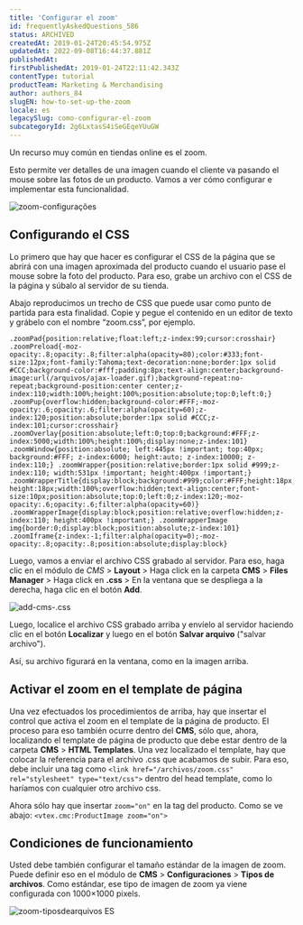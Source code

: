```yaml
---
title: 'Configurar el zoom'
id: frequentlyAskedQuestions_586
status: ARCHIVED
createdAt: 2019-01-24T20:45:54.975Z
updatedAt: 2022-09-08T16:44:37.881Z
publishedAt: 
firstPublishedAt: 2019-01-24T22:11:42.343Z
contentType: tutorial
productTeam: Marketing & Merchandising
author: authors_84
slugEN: how-to-set-up-the-zoom
locale: es
legacySlug: como-configurar-el-zoom
subcategoryId: 2g6LxtasS4iSeGEqeYUuGW
---
```


Un recurso muy común en tiendas online es el zoom.

Esto permite ver detalles de una imagen cuando el cliente va pasando el mouse sobre las fotos de un producto. Vamos a ver cómo configurar e implementar esta funcionalidad.

![zoom-configurações](https://images.ctfassets.net/alneenqid6w5/2syaIncF2UeOw0YgOcOSIq/02d931bb81ef413ad248f21e518fbd24/zoom.png)

## Configurando el CSS

Lo primero que hay que hacer es configurar el CSS de la página que se abrirá con una imagen aproximada del producto cuando el usuario pase el mouse sobre la foto del producto. Para eso, grabe un archivo con el CSS de la página y súbalo al servidor de su tienda.

Abajo reproducimos un trecho de CSS que puede usar como punto de partida para esta finalidad. Copie y pegue el contenido en un editor de texto y grábelo con el nombre “zoom.css”, por ejemplo.

```
.zoomPad{position:relative;float:left;z-index:99;cursor:crosshair} .zoomPreload{-moz-opacity:.8;opacity:.8;filter:alpha(opacity=80);color:#333;font-size:12px;font-family:Tahoma;text-decoration:none;border:1px solid #CCC;background-color:#fff;padding:8px;text-align:center;background-image:url(/arquivos/ajax-loader.gif);background-repeat:no-repeat;background-position:center center;z-index:110;width:100%;height:100%;position:absolute;top:0;left:0;} .zoomPup{overflow:hidden;background-color:#FFF;-moz-opacity:.6;opacity:.6;filter:alpha(opacity=60);z-index:120;position:absolute;border:1px solid #CCC;z-index:101;cursor:crosshair} .zoomOverlay{position:absolute;left:0;top:0;background:#FFF;z-index:5000;width:100%;height:100%;display:none;z-index:101} .zoomWindow{position:absolute; left:445px !important; top:40px; background:#FFF; z-index:6000; height:auto; z-index:10000; z-index:110;} .zoomWrapper{position:relative;border:1px solid #999;z-index:110; width:531px !important; height:400px !important;} .zoomWrapperTitle{display:block;background:#999;color:#FFF;height:18px;line-height:18px;width:100%;overflow:hidden;text-align:center;font-size:10px;position:absolute;top:0;left:0;z-index:120;-moz-opacity:.6;opacity:.6;filter:alpha(opacity=60)} .zoomWrapperImage{display:block;position:relative;overflow:hidden;z-index:110; height:400px !important;} .zoomWrapperImage img{border:0;display:block;position:absolute;z-index:101} .zoomIframe{z-index:-1;filter:alpha(opacity=0);-moz-opacity:.8;opacity:.8;position:absolute;display:block} 
```

Luego, vamos a enviar el archivo CSS grabado al servidor. Para eso, haga clic en el módulo de *CMS* > **Layout** > Haga click en la carpeta **CMS** > **Files Manager** > Haga click en **.css** > En la ventana que se despliega a la derecha, haga clic en el botón **Add**.

![add-cms-.css ](//images.ctfassets.net/alneenqid6w5/ZXAryRqp4AAosaKM2qmQa/40058a1db81bde2207c60158c682b667/add_.css.png)

Luego, localice el archivo CSS grabado arriba y envíelo al servidor haciendo clic en el botón **Localizar** y luego en el botón **Salvar arquivo** ("salvar archivo").

Así, su archivo figurará en la ventana, como en la imagen arriba.

## Activar el zoom en el template de página

Una vez efectuados los procedimientos de arriba, hay que insertar el control que activa el zoom en el template de la página de producto. El proceso para eso también ocurre dentro del **CMS**, sólo que, ahora, localizando el template de página de producto que debe estar dentro de la carpeta **CMS** > **HTML Templates**. Una vez localizado el template, hay que colocar la referencia para el archivo .css que acabamos de subir. Para eso, debe incluir una tag como
`<link href="/archivos/zoom.css" rel="stylesheet" type="text/css">`
dentro del head template, como lo haríamos con cualquier otro archivo css. 

Ahora sólo hay que insertar `zoom="on"` en la tag del producto. Como se ve abajo:
`<vtex.cmc:ProductImage zoom="on">`

## Condiciones de funcionamiento

Usted debe también configurar el tamaño estándar de la imagen de zoom. Puede definir eso en el módulo de **CMS** > **Configuraciones** > **Tipos de archivos**. Como estándar, ese tipo de imagen de zoom ya viene configurada con 1000×1000 pixels.

![zoom-tiposdearquivos ES](//images.ctfassets.net/alneenqid6w5/4Re3BTK1hSSMOQcsWwQy8k/0eea4e4c0e26855df5a1e5346fff421f/zoom_tipo_de_archivos.png)
